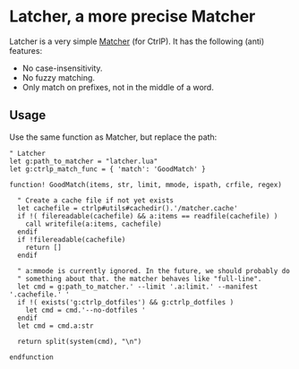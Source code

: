 # Latcher, a more precise Matcher

Latcher is a very simple [Matcher](https://github.com/burke/matcher)
(for CtrlP). It has the following (anti) features:

* No case-insensitivity.
* No fuzzy matching.
* Only match on prefixes, not in the middle of a word.

## Usage

Use the same function as Matcher, but replace the path:

```vim
" Latcher
let g:path_to_matcher = "latcher.lua"
let g:ctrlp_match_func = { 'match': 'GoodMatch' }

function! GoodMatch(items, str, limit, mmode, ispath, crfile, regex)

  " Create a cache file if not yet exists
  let cachefile = ctrlp#utils#cachedir().'/matcher.cache'
  if !( filereadable(cachefile) && a:items == readfile(cachefile) )
    call writefile(a:items, cachefile)
  endif
  if !filereadable(cachefile)
    return []
  endif

  " a:mmode is currently ignored. In the future, we should probably do
  " something about that. the matcher behaves like "full-line".
  let cmd = g:path_to_matcher.' --limit '.a:limit.' --manifest '.cachefile.' '
  if !( exists('g:ctrlp_dotfiles') && g:ctrlp_dotfiles )
    let cmd = cmd.'--no-dotfiles '
  endif
  let cmd = cmd.a:str

  return split(system(cmd), "\n")

endfunction
```

